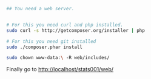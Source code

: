 ```sh
## You need a web server.


# For this you need curl and php installed.
sudo curl -s http://getcomposer.org/installer | php

# For this you need git installed
sudo ./composer.phar install

sudo chown www-data:\ -R web/includes/
```
Finally go to [http://localhost/stats001/web/](http://localhost/stats001/web/)
